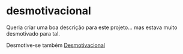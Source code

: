 # desmotivacional

Queria criar uma boa descrição para este projeto... mas estava muito desmotivado para tal.

Desmotive-se também [Desmotivacional](http://flaviotruzzi.github.io/desmotivacional)